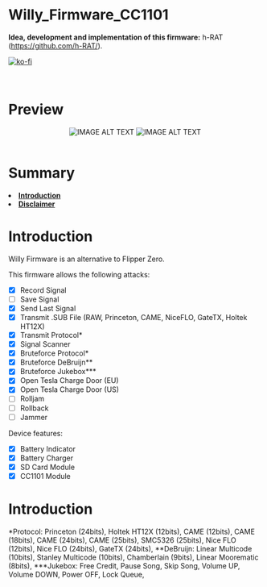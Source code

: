 # Willy_Firmware_CC1101

<strong>Idea, development and implementation of this firmware:</strong> h-RAT (https://github.com/h-RAT/).

[![ko-fi](https://ko-fi.com/img/githubbutton_sm.svg)](https://ko-fi.com/Y8Y1L3OUQ)

<br>

# Preview
<div align="center">
  <img src="https://i.imgur.com/3xvhj2k.png" alt="IMAGE ALT TEXT">  <img src="https://i.imgur.com/Mdsvnu6.png" alt="IMAGE ALT TEXT">
</div>

<br>

# Summary
<li><strong><a href="#introduciton">Introduction</a></strong></li>
<li><strong><a href="#disclaimer">Disclaimer</a></strong></li>

# Introduction<a id="introduction"></a>
Willy Firmware is an alternative to Flipper Zero.

This firmware allows the following attacks:
- [x] Record Signal
- [ ] Save Signal
- [x] Send Last Signal
- [x] Transmit .SUB File (RAW, Princeton, CAME, NiceFLO, GateTX, Holtek HT12X)
- [x] Transmit Protocol*
- [x] Signal Scanner
- [x] Bruteforce Protocol*
- [x] Bruteforce DeBruijn**
- [x] Bruteforce Jukebox***
- [x] Open Tesla Charge Door (EU)
- [x] Open Tesla Charge Door (US)
- [ ] Rolljam
- [ ] Rollback
- [ ] Jammer

Device features:
- [x] Battery Indicator
- [x] Battery Charger
- [x] SD Card Module
- [x] CC1101 Module

# Introduction<a id="introduction"></a>

*Protocol: Princeton (24bits), Holtek HT12X (12bits), CAME (12bits), CAME (18bits), CAME (24bits), CAME (25bits), SMC5326 (25bits), Nice FLO (12bits), Nice FLO (24bits), GateTX (24bits),
**DeBruijn: Linear Multicode (10bits), Stanley Multicode (10bits), Chamberlain (9bits), Linear Moorematic (8bits),
***Jukebox: Free Credit, Pause Song, Skip Song, Volume UP, Volume DOWN, Power OFF, Lock Queue,

